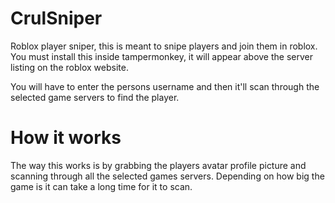 # CrulSniper

Roblox player sniper, this is meant to snipe players and join them in roblox. You must install this inside tampermonkey, it will appear above the server listing on the roblox website.

You will have to enter the persons username and then it'll scan through the selected game servers to find the player.

# How it works
The way this works is by grabbing the players avatar profile picture and scanning through all the selected games servers. 
Depending on how big the game is it can take a long time for it to scan.
